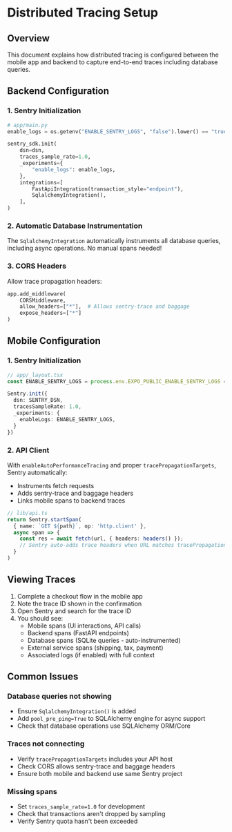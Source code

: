 # Distributed Tracing Setup

## Overview
This document explains how distributed tracing is configured between the mobile app and backend to capture end-to-end traces including database queries.

## Backend Configuration

### 1. Sentry Initialization
```python
# app/main.py
enable_logs = os.getenv("ENABLE_SENTRY_LOGS", "false").lower() == "true"

sentry_sdk.init(
    dsn=dsn,
    traces_sample_rate=1.0,
    _experiments={
        "enable_logs": enable_logs,
    },
    integrations=[
        FastApiIntegration(transaction_style="endpoint"),
        SqlalchemyIntegration(),
    ],
)
```

### 2. Automatic Database Instrumentation
The `SqlalchemyIntegration` automatically instruments all database queries, including async operations. No manual spans needed!

### 3. CORS Headers
Allow trace propagation headers:
```python
app.add_middleware(
    CORSMiddleware,
    allow_headers=["*"],  # Allows sentry-trace and baggage
    expose_headers=["*"]
)
```

## Mobile Configuration

### 1. Sentry Initialization
```typescript
// app/_layout.tsx
const ENABLE_SENTRY_LOGS = process.env.EXPO_PUBLIC_ENABLE_SENTRY_LOGS === 'true';

Sentry.init({
  dsn: SENTRY_DSN,
  tracesSampleRate: 1.0,
  _experiments: {
    enableLogs: ENABLE_SENTRY_LOGS,
  }
})
```

### 2. API Client
With `enableAutoPerformanceTracing` and proper `tracePropagationTargets`, Sentry automatically:
- Instruments fetch requests
- Adds sentry-trace and baggage headers
- Links mobile spans to backend traces

```typescript
// lib/api.ts
return Sentry.startSpan(
  { name: `GET ${path}`, op: 'http.client' },
  async span => {
    const res = await fetch(url, { headers: headers() });
    // Sentry auto-adds trace headers when URL matches tracePropagationTargets
  }
)
```

## Viewing Traces

1. Complete a checkout flow in the mobile app
2. Note the trace ID shown in the confirmation
3. Open Sentry and search for the trace ID
4. You should see:
   - Mobile spans (UI interactions, API calls)
   - Backend spans (FastAPI endpoints)
   - Database spans (SQLite queries - auto-instrumented)
   - External service spans (shipping, tax, payment)
   - Associated logs (if enabled) with full context

## Common Issues

### Database queries not showing
- Ensure `SqlalchemyIntegration()` is added
- Add `pool_pre_ping=True` to SQLAlchemy engine for async support
- Check that database operations use SQLAlchemy ORM/Core

### Traces not connecting
- Verify `tracePropagationTargets` includes your API host
- Check CORS allows sentry-trace and baggage headers
- Ensure both mobile and backend use same Sentry project

### Missing spans
- Set `traces_sample_rate=1.0` for development
- Check that transactions aren't dropped by sampling
- Verify Sentry quota hasn't been exceeded
